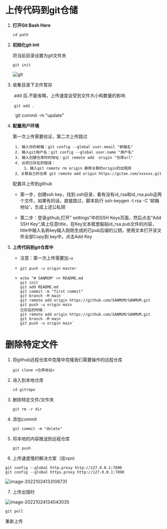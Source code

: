 # 上传代码到git仓储

1. **打开Git Bash Here**

   `cd path`

2. **初始化git init**

   将当前目录设置为git文件夹

   `git init`

   ![git](D:\blog\git_config.assets\git.png)

3. 收集目录下文件暂存

   ​	add 后.不能省略，上传速度会受到文件大小和数量的影响

   ​		`git add .`

   ​		`git commit -m "update"

4. **配置用户环境**

   第一次上传需要验证，第二次上传跳过

   ```
    1. 输入你的邮箱：git config --global user.email "邮箱名"
    2. 输入git用户名：git config --global user.name "用户名"
    3. 输入创建仓库时的地址：git remote add  origin "仓库url"
    4. 出现已存在的错误：
    	1、输入git remote rm origin 删除关联的origin的远程库
   	2、关联自己的仓库 git remote add origin https://gitee.com/xxxxxx.git
   
   ```

   配置并上传到github

   - 第一步，创建ssh key，找到.ssh目录，看有没有id_rsa和id_rsa.pub这两个文件，如果有的话，直接跳过，脚本执行 ssh-keygen -t rsa -C '邮箱地址'，生成上述公私钥

   - 第二步：登录github,打开” settings”中的SSH Keys页面，然后点击“Add SSH Key”,填上任意title，在Key文本框里黏贴id_rsa.pub文件的内容，title中输入名称key输入刚刚生成的已pub后缀的公钥，使用文本打开该文件全部Copy到 key中，点击Add Key

5. **上传代码到git仓库中**

   - 注意：第一次上传需要加-u

   - `git push -u origin master`

   - ```
     echo "# SANMUM" >> README.md
     git init
     git add README.md
     git commit -m "first commit"
     git branch -M main
     git remote add origin https://github.com/SANMUM/SANMUM.git
     git push -u origin main
     已存在的时候：
     git remote add origin https://github.com/SANMUM/SANMUM.git
     git branch -M main
     git push -u origin main`
     ```



# 删除特定文件

1. 将github远程仓库中克隆中克隆我们需要操作的远程仓库

   `git clone <仓库地址>`

2. 进入到本地仓库

    `cd gitrepo`

3. 删除特定文件/文件夹

    `git rm -r dir`

4. 添加commit

    `git commit -m "delete"`

5. 将本地的内容推送到远程仓库

    `git push`


6. 上传速度慢的解决方案（挂vpn)

  ```
  git config --global http.proxy http://127.0.0.1:7890
  git config --global https.proxy http://127.0.0.1:7890
  ```

  ![image-20221024133108731](D:\blog\git_config.assets\image-20221024133108731.png)

 7. 上传出错时

  ![image-20221024134043035](D:\blog\git_config.assets\image-20221024134043035.png)

  `git pull`

  重新上传
